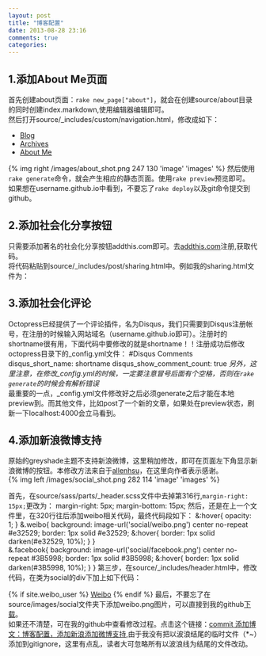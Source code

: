 ```yaml
---
layout: post
title: "博客配置"
date: 2013-08-28 23:16
comments: true
categories: 
---
```


1.添加About Me页面
------------------------------------
首先创建about页面：`rake new_page["about"]`，就会在创建source/about目录的同时创建index.markdown,使用编辑器编辑即可。    
然后打开source/_includes/custom/navigation.html，修改成如下：
    <ul class="main-navigation">
      <li><a href="{{ root_url }}/">Blog</a></li>
      <li><a href="{{ root_url }}/blog/archives">Archives</a></li>
      <li><a href="{{ root_url }}/about">About Me</a></li>
    </ul>
{% img right /images/about_shot.png 247 130 'image' 'images' %}
然后使用`rake generate`命令，就会产生相应的静态页面。使用`rake preview`预览即可。    
如果想在username.github.io中看到，不要忘了`rake deploy`以及git命令提交到github。   

<!--more-->
2.添加社会化分享按钮
-----------------------------------------
只需要添加著名的社会化分享按钮addthis.com即可。去[addthis.com](https://www.addthis.com/get/sharing#.Uh4X56EW3nM)注册,获取代码。    
将代码粘贴到source/_includes/post/sharing.html中。例如我的sharing.html文件为：
    <div class="sharing">
        <!-- AddThis Button BEGIN -->
        <div class="addthis_toolbox addthis_default_style addthis_32x32_style">
            <a class="addthis_button_sinaweibo"></a>
            <a class="addthis_button_twitter"></a>
            <a class="addthis_button_facebook"></a>
            <a class="addthis_button_pinterest_share"></a>
            <a class="addthis_button_google_plusone_share"></a>
            <a class="addthis_button_compact"></a><a class="addthis_counter addthis_bubble_style"></a>
        </div>
        <script type="text/javascript">var addthis_config = {"data_track_addressbar":true};</script>
        <script type="text/javascript" src="//s7.addthis.com/js/300/addthis_widget.js#pubid=ra-521dd13b3fa550d0"></script>
        <!-- AddThis Button END -->
   
3.添加社会化评论
-----------------------------------------
Octopress已经提供了一个评论插件，名为Disqus，我们只需要到Disqus注册帐号，在注册的时候输入网站域名（username.github.io即可）。注册时的shortname很有用，下面代码中要修改的就是shortname！！注册成功后修改octopress目录下的_config.yml文件：
    #Disqus Comments
    disqus_short_name: shortname
    disqus_show_comment_count: true
*另外，这里注意，在修改_config.yml的时候，一定要注意冒号后面有个空格，否则在`rake generate`的时候会有解析错误*    
最重要的一点，_config.yml文件修改好之后必须generate之后才能在本地preview到。而其他文件，比如post了一个新的文章，如果处在preview状态，刷新一下localhost:4000会立马看到。




4.添加新浪微博支持
-------------------------------------------
原始的greyshade主题不支持新浪微博，这里稍加修改，即可在页面左下角显示新浪微博的按钮。本修改方法来自于[allenhsu](http://www.imallen.com/blog/2013/05/12/add-support-for-weibo-and-dribbble-to-greyshade.html)，在这里向作者表示感谢。     
{% img left /images/social_shot.png 282 114 'image' 'images' %}     

首先，在source/sass/parts/_header.scss文件中去掉第316行,`margin-right: 15px;`更改为：
    margin-right: 5px;
    margin-bottom: 15px;
然后，还是在上一个文件里，在320行往后添加weibo相关代码，最终代码段如下：
    &:hover{
    				opacity: 1;
    			}
    			&.weibo{
    				background: image-url('social/weibo.png') center no-repeat #e32529;
    				border: 1px solid #e32529;
    				&:hover{
    				  border: 1px solid darken(#e32529, 10%);
    				}
    			      }			      
    			&.facebook{
    				background: image-url('social/facebook.png') center no-repeat #3B5998;
    				border: 1px solid #3B5998;
    				&:hover{
    					border: 1px solid darken(#3B5998, 10%);
    				}
    			}
第三步，在source/_includes/header.html中，修改代码，在类为social的div下加上如下代码：
    <div class="social">
    		{% if site.weibo_user %}
    		<a class="weibo" href="http://www.weibo.com/{{ site.weibo_user }}" title="Weibo">Weibo</a>
    		{% endif %}
最后，不要忘了在source/images/social文件夹下添加weibo.png图片，可以直接到我的github[下载](https://github.com/GinSmile/ginsmile.github.io/tree/03f65a6acf8b00988c294b01c701abfbfedb41a1/source/images/social/weibo.png)。    
如果还不清楚，可在我的github中查看修改过程。点击这个链接：[commit 添加博文：博客配置，添加新浪添加微博支持](https://github.com/GinSmile/ginsmile.github.io/commit/03f65a6acf8b00988c294b01c701abfbfedb41a1),由于我没有把以波浪结尾的临时文件（*~）添加到gitignore，这里有点乱，读者大可忽略所有以波浪线为结尾的文件改动。

